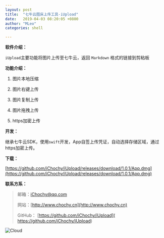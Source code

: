 ```yaml
---
layout: post
title:  "七牛云图床上传工具-iUpload"
date:   2019-04-03 08:20:05 +0800
author: "MLeo"
categories: shell

---
```



**软件介绍：**

`iUpload`主要功能将图片上传至七牛云，返回 `Markdown` 格式的链接到剪粘板



**功能介绍：**

1. 图片本地压缩 

2. 图片右键上传

3. 图片复制上传

4. 图片拖拽上传

5. https加密上传

   

**开发：**

继承七牛云SDK，使用`swift`开发，App自签上传凭证，自动选择存储区域，通过https加密上传。



**下载：**

[https://github.com/iChochy/iUpload/releases/download/1.0.1/App.dmg](https://github.com/iChochy/iUpload/releases/download/1.0.1/App.dmg)



**联系方系：**

> 邮箱：[iChochy@qq.com](mailto:iChochy@qq.com)                                                                                              
>
> 网站：[http://www.chochy.cn](http://www.chochy.cn)
>
> GitHub： [https://github.com/iChochy/iUpload]( https://github.com/iChochy/iUpload)


![Cloud](http://images.chochy.cn/Cloud.png)


